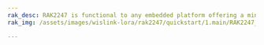 ```yaml
---
rak_desc: RAK2247 is functional to any embedded platform offering a mini-PCIe slot with an SPI or USB connection. This enables easy integration into routers and other networking equipment. Also, it offers maximum power transmission for a wider LoRaWAN network coverage. 
rak_img: /assets/images/wislink-lora/rak2247/quickstart/1.main/RAK2247_home.png

---
```


<rk-redirect to="/Product-Categories/WisLink/RAK2247/Overview/" />